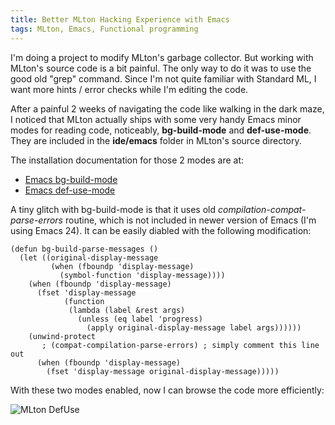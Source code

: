 ```yaml
---
title: Better MLton Hacking Experience with Emacs
tags: MLton, Emacs, Functional programming
---
```


I'm doing a project to modify MLton's garbage collector. But working
with MLton's source code is a bit painful. The only way to do it was
to use the good old "grep" command. Since I'm not quite familiar with
Standard ML, I want more hints / error checks while I'm editing the
code.

<!--more-->

After a painful 2 weeks of navigating the code like walking in the
dark maze, I noticed that MLton actually ships with some very handy
Emacs minor modes for reading code, noticeably, **bg-build-mode** and
**def-use-mode**. They are included in the **ide/emacs** folder in
MLton's source directory.

The installation documentation for those 2 modes are at:

- [Emacs bg-build-mode](http://mlton.org/EmacsBgBuildMode)
- [Emacs def-use-mode](http://mlton.org/EmacsDefUseMode)

A tiny glitch with bg-build-mode is that it uses old
*compilation-compat-parse-errors* routine, which is not included in
newer version of Emacs (I'm using Emacs 24). It can be easily diabled
with the following modification:

~~~~~~~~~~~~~~~~~~~~~~~~~~~~~~~~~~~~~~~~~~~~~~~~~~~~~~~~~~~{#mycode .commonlisp}
(defun bg-build-parse-messages ()
  (let ((original-display-message
         (when (fboundp 'display-message)
           (symbol-function 'display-message))))
    (when (fboundp 'display-message)
      (fset 'display-message
            (function
             (lambda (label &rest args)
               (unless (eq label 'progress)
                 (apply original-display-message label args))))))
    (unwind-protect
       ; (compat-compilation-parse-errors) ; simply comment this line out
      (when (fboundp 'display-message)
        (fset 'display-message original-display-message)))))
~~~~~~~~~~~~~~~~~~~~~~~~~~~~~~~~~~~~~~~~~~~~~~~~~~~~~~~~~~~~~~~~~~~~~~~~~

With these two modes enabled, now I can browse the code more
efficiently:

![MLton DefUse](/media/mlton-def-use.png)
